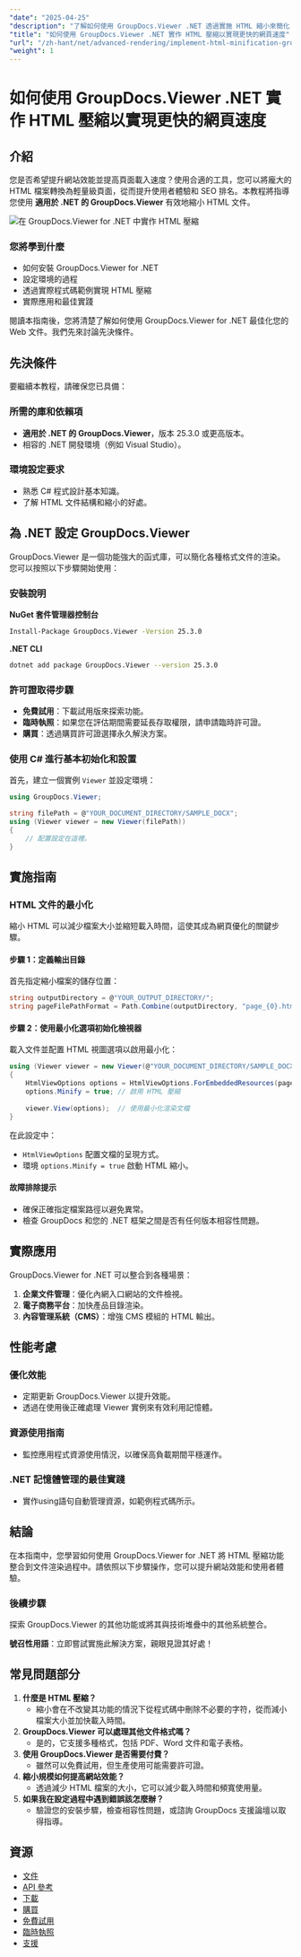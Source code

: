 ```yaml
---
"date": "2025-04-25"
"description": "了解如何使用 GroupDocs.Viewer .NET 透過實施 HTML 縮小來簡化 Web 文檔，提高載入速度和 SEO 排名。"
"title": "如何使用 GroupDocs.Viewer .NET 實作 HTML 壓縮以實現更快的網頁速度"
"url": "/zh-hant/net/advanced-rendering/implement-html-minification-groupdocs-viewer-dotnet/"
"weight": 1
---
```


# 如何使用 GroupDocs.Viewer .NET 實作 HTML 壓縮以實現更快的網頁速度

## 介紹

您是否希望提升網站效能並提高頁面載入速度？使用合適的工具，您可以將龐大的 HTML 檔案轉換為輕量級頁面，從而提升使用者體驗和 SEO 排名。本教程將指導您使用 **適用於 .NET 的 GroupDocs.Viewer** 有效地縮小 HTML 文件。

![在 GroupDocs.Viewer for .NET 中實作 HTML 壓縮](/viewer/advanced-rendering/implement-html-minification-img.png)

### 您將學到什麼
- 如何安裝 GroupDocs.Viewer for .NET
- 設定環境的過程
- 透過實際程式碼範例實現 HTML 壓縮
- 實際應用和最佳實踐

閱讀本指南後，您將清楚了解如何使用 GroupDocs.Viewer for .NET 最佳化您的 Web 文件。我們先來討論先決條件。

## 先決條件

要繼續本教程，請確保您已具備：

### 所需的庫和依賴項
- **適用於 .NET 的 GroupDocs.Viewer**，版本 25.3.0 或更高版本。
- 相容的 .NET 開發環境（例如 Visual Studio）。

### 環境設定要求
- 熟悉 C# 程式設計基本知識。
- 了解 HTML 文件結構和縮小的好處。

## 為 .NET 設定 GroupDocs.Viewer

GroupDocs.Viewer 是一個功能強大的函式庫，可以簡化各種格式文件的渲染。您可以按照以下步驟開始使用：

### 安裝說明

**NuGet 套件管理器控制台**
```bash
Install-Package GroupDocs.Viewer -Version 25.3.0
```

**.NET CLI**
```bash
dotnet add package GroupDocs.Viewer --version 25.3.0
```

### 許可證取得步驟
- **免費試用**：下載試用版來探索功能。
- **臨時執照**：如果您在評估期間需要延長存取權限，請申請臨時許可證。
- **購買**：透過購買許可證選擇永久解決方案。

### 使用 C# 進行基本初始化和設置

首先，建立一個實例 `Viewer` 並設定環境：

```csharp
using GroupDocs.Viewer;

string filePath = @"YOUR_DOCUMENT_DIRECTORY/SAMPLE_DOCX";
using (Viewer viewer = new Viewer(filePath))
{
    // 配置設定在這裡。
}
```

## 實施指南

### HTML 文件的最小化

縮小 HTML 可以減少檔案大小並縮短載入時間，這使其成為網頁優化的關鍵步驟。

#### 步驟 1：定義輸出目錄
首先指定縮小檔案的儲存位置：

```csharp
string outputDirectory = @"YOUR_OUTPUT_DIRECTORY/";
string pageFilePathFormat = Path.Combine(outputDirectory, "page_{0}.html");
```

#### 步驟 2：使用最小化選項初始化檢視器

載入文件並配置 HTML 視圖選項以啟用最小化：

```csharp
using (Viewer viewer = new Viewer(@"YOUR_DOCUMENT_DIRECTORY/SAMPLE_DOCX"))
{
    HtmlViewOptions options = HtmlViewOptions.ForEmbeddedResources(pageFilePathFormat);
    options.Minify = true; // 啟用 HTML 壓縮
    
    viewer.View(options);  // 使用最小化渲染文檔
}
```
在此設定中：
- `HtmlViewOptions` 配置文檔的呈現方式。
- 環境 `options.Minify = true` 啟動 HTML 縮小。

#### 故障排除提示
- 確保正確指定檔案路徑以避免異常。
- 檢查 GroupDocs 和您的 .NET 框架之間是否有任何版本相容性問題。

## 實際應用

GroupDocs.Viewer for .NET 可以整合到各種場景：
1. **企業文件管理**：優化內網入口網站的文件檢視。
2. **電子商務平台**：加快產品目錄渲染。
3. **內容管理系統（CMS）**：增強 CMS 模組的 HTML 輸出。

## 性能考慮

### 優化效能
- 定期更新 GroupDocs.Viewer 以提升效能。
- 透過在使用後正確處理 Viewer 實例來有效利用記憶體。

### 資源使用指南
- 監控應用程式資源使用情況，以確保高負載期間平穩運作。

### .NET 記憶體管理的最佳實踐
- 實作using語句自動管理資源，如範例程式碼所示。

## 結論

在本指南中，您學習如何使用 GroupDocs.Viewer for .NET 將 HTML 壓縮功能整合到文件渲染過程中。請依照以下步驟操作，您可以提升網站效能和使用者體驗。

### 後續步驟
探索 GroupDocs.Viewer 的其他功能或將其與技術堆疊中的其他系統整合。

**號召性用語**：立即嘗試實施此解決方案，親眼見證其好處！

## 常見問題部分

1. **什麼是 HTML 壓縮？**
   - 縮小會在不改變其功能的情況下從程式碼中刪除不必要的字符，從而減小檔案大小並加快載入時間。
2. **GroupDocs.Viewer 可以處理其他文件格式嗎？**
   - 是的，它支援多種格式，包括 PDF、Word 文件和電子表格。
3. **使用 GroupDocs.Viewer 是否需要付費？**
   - 雖然可以免費試用，但生產使用可能需要許可證。
4. **縮小規模如何提高網站效能？**
   - 透過減少 HTML 檔案的大小，它可以減少載入時間和頻寬使用量。
5. **如果我在設定過程中遇到錯誤該怎麼辦？**
   - 驗證您的安裝步驟，檢查相容性問題，或諮詢 GroupDocs 支援論壇以取得指導。

## 資源
- [文件](https://docs.groupdocs.com/viewer/net/)
- [API 參考](https://reference.groupdocs.com/viewer/net/)
- [下載](https://releases.groupdocs.com/viewer/net/)
- [購買](https://purchase.groupdocs.com/buy)
- [免費試用](https://releases.groupdocs.com/viewer/net/)
- [臨時執照](https://purchase.groupdocs.com/temporary-license/)
- [支援](https://forum.groupdocs.com/c/viewer/9)